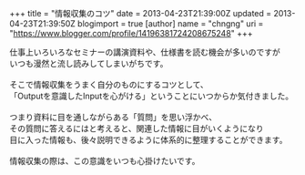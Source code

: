 +++
title = "情報収集のコツ"
date = 2013-04-23T21:39:00Z
updated = 2013-04-23T21:39:50Z
blogimport = true 
[author]
	name = "chngng"
	uri = "https://www.blogger.com/profile/14196381724208675248"
+++

<div dir="ltr" style="text-align: left;" trbidi="on">仕事上いろいろなセミナーの講演資料や、仕様書を読む機会が多いのですが<br />いつも漫然と流し読みしてしまいがちです。<br /><br />そこで情報収集をうまく自分のものにするコツとして、<br />「Outputを意識したInputを心がける」ということにいつからか気付きました。<br /><br />つまり資料に目を通しながらある「質問」を思い浮かべ、<br />その質問に答えるにはと考えると、関連した情報に目がいくようになり<br />目に入った情報も、後々説明できるように体系的に整理することができます。<br /><br />情報収集の際は、この意識をいつも心掛けたいです。<br /><br /></div>
